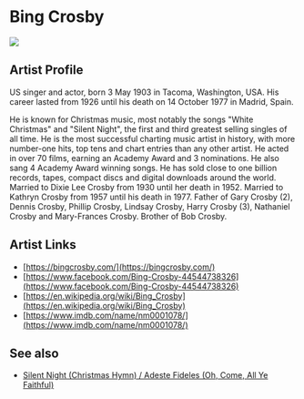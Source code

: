 # Bing Crosby

![](../../asssets/artists/Bing_Crosby.png)

## Artist Profile

US singer and actor, born 3 May 1903 in Tacoma, Washington, USA. His career lasted from 1926 until his death on 14 October 1977 in Madrid, Spain.

He is known for Christmas music, most notably the songs "White Christmas" and "Silent Night", the first and third greatest selling singles of all time. He is the most successful charting music artist in history, with more number-one hits, top tens and chart entries than any other artist. He acted in over 70 films, earning an Academy Award and 3 nominations. He also sang 4 Academy Award winning songs. He has sold close to one billion records, tapes, compact discs and digital downloads around the world. Married to Dixie Lee Crosby from 1930 until her death in 1952. Married to Kathryn Crosby from 1957 until his death in 1977. Father of Gary Crosby (2), Dennis Crosby, Phillip Crosby, Lindsay Crosby, Harry Crosby (3), Nathaniel Crosby and Mary-Frances Crosby. Brother of Bob Crosby.

## Artist Links

- [https://bingcrosby.com/](https://bingcrosby.com/)
- [https://www.facebook.com/Bing-Crosby-44544738326](https://www.facebook.com/Bing-Crosby-44544738326)
- [https://en.wikipedia.org/wiki/Bing_Crosby](https://en.wikipedia.org/wiki/Bing_Crosby)
- [https://www.imdb.com/name/nm0001078/](https://www.imdb.com/name/nm0001078/)


## See also

- [Silent Night (Christmas Hymn) / Adeste Fideles (Oh, Come, All Ye Faithful)](Bing_Crosby-Silent_Night_Christmas_Hymn_-_Adeste_Fideles_Oh__Come__All_Ye_Faithful.md)

